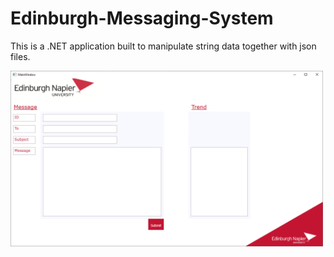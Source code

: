 # Edinburgh-Messaging-System
This is a .NET application built to manipulate string data together with json files.

<img src="Preview.png" width="500">

